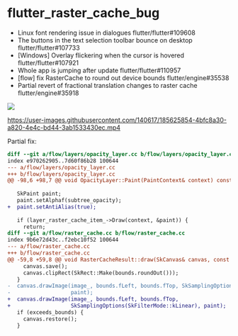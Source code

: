 # flutter_raster_cache_bug

- Linux font rendering issue in dialogues flutter/flutter#109608
- The buttons in the text selection toolbar bounce on desktop flutter/flutter#107733
- [Windows] Overlay flickering when the cursor is hovered flutter/flutter#107921
- Whole app is jumping after update flutter/flutter#110957
- [flow] fix RasterCache to round out device bounds flutter/engine#35538
- Partial revert of fractional translation changes to raster cache flutter/engine#35918

![](https://user-images.githubusercontent.com/140617/188180337-d07a4951-6d8c-47d3-9eca-3d5bc8e516c5.png)

https://user-images.githubusercontent.com/140617/185625854-4bfc8a30-a820-4e4c-bd44-3ab1533430ec.mp4

Partial fix:
```diff
diff --git a/flow/layers/opacity_layer.cc b/flow/layers/opacity_layer.cc
index e970262905..7d60f86b28 100644
--- a/flow/layers/opacity_layer.cc
+++ b/flow/layers/opacity_layer.cc
@@ -98,6 +98,7 @@ void OpacityLayer::Paint(PaintContext& context) const {
 
   SkPaint paint;
   paint.setAlphaf(subtree_opacity);
+  paint.setAntiAlias(true);
 
   if (layer_raster_cache_item_->Draw(context, &paint)) {
     return;
diff --git a/flow/raster_cache.cc b/flow/raster_cache.cc
index 9b6e72d43c..f2ebc10f52 100644
--- a/flow/raster_cache.cc
+++ b/flow/raster_cache.cc
@@ -59,8 +59,8 @@ void RasterCacheResult::draw(SkCanvas& canvas, const SkPaint* paint) const {
     canvas.save();
     canvas.clipRect(SkRect::Make(bounds.roundOut()));
   }
-  canvas.drawImage(image_, bounds.fLeft, bounds.fTop, SkSamplingOptions(),
-                   paint);
+  canvas.drawImage(image_, bounds.fLeft, bounds.fTop,
+                   SkSamplingOptions(SkFilterMode::kLinear), paint);
   if (exceeds_bounds) {
     canvas.restore();
   }
```
